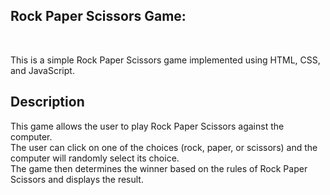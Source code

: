 ## Rock Paper Scissors Game:
<br>

This is a simple Rock Paper Scissors game implemented using HTML, CSS, and JavaScript.<br>

## Description

This game allows the user to play Rock Paper Scissors against the computer. <br>The user can click on one of the choices (rock, paper, or scissors) and the computer will randomly select its choice. <br>The game then determines the winner based on the rules of Rock Paper Scissors and displays the result.
